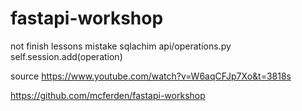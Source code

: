 # fastapi-workshop

not finish lessons
mistake sqlachim
api/operations.py
    self.session.add(operation)


source
https://www.youtube.com/watch?v=W6aqCFJp7Xo&t=3818s


https://github.com/mcferden/fastapi-workshop